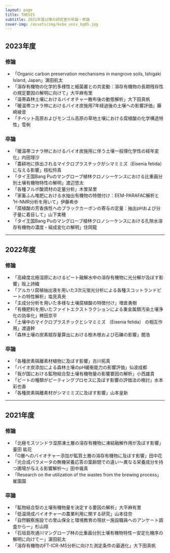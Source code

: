 ```yaml
---
layout: page
title: THESIS
subtitle: 2021年度以降の研究室の卒論・修論
cover-img: /assets/img/kobe_univ_bg05.jpg
---
```

## 2023年度
### 修論
* 「Organic carbon preservation mechanisms in mangrove soils, Ishigaki Island, Japan」濵田航太
* 「溶存有機物の化学的多様性と細菌叢との共変動：溶存有機物の長期残存性の規定要因の解明に向けて」大平麻有里
* 「温帯森林土壌におけるバイオチャー散布後の動態解析」大下田真帆
* 「暖温帯コナラ林におけるバイオ炭施用7年経過後の土壌への影響評価」藤崎綾音
* 「チベット高原およびモンゴル高原の草地土壌における腐植酸の化学構造特性」雪俐

### 卒論
* 「暖温帯コナラ林におけるバイオ炭施用に伴う土壌一般理化学性の経年変化」内田理沙
* 「農耕地に排出されるマイクロプラスチックがシマミミズ（Eisenia fetida）に与える影響」枝松伶真
* 「タイ王国Bang Puのマングローブ植林クロノシーケンスにおける比重画分別土壌有機物特性の解明」渡辺悠太
* 「各種フルボ酸資材の定量分析」木曽栞里
* 「家畜ふん堆肥における水抽出有機物の特徴付け：EEM-PARAFAC解析と¹H-NMR分析を用いて」伊藤希歩
* 「腐植酸の芳香族性へのブラックカーボンの寄与の定量：抽出pHおよび分子量に着目して」山下実穂
* 「タイ王国Bang Puのマングローブ植林クロノシーケンスにおける孔隙水溶存有機物の濃度・組成変化の解明」住岡龍

---
## 2022年度
### 修論
* 「高緯度北極湿原におけるピート融解水中の溶存有機物に光分解が及ぼす影響」阪上詩織
* 「アルカリ腐植抽出液を用いた3次元蛍光分析による各種スコットランドピートの特性解析」塩見真央
* 「主成分分析を用いた多様な土壌腐植酸の特徴付け」増倉勇樹
* 「有機肥料を用いたファイトエクストラクションによる重金属類汚染土壌浄化の効率化」稗田京平
* 「土壌中のマイクロプラスチックとシマミミズ （Eisenia fetida） の相互作用」渡邉幹
* 「森林土壌の炭素賦存量算出における樹木根および石礫の影響」閻浩

### 卒論
* 「各種炭素隔離素材植物に及ぼす影響」古川拓真
* 「バイオ炭添加による森林土壌のpH緩衝能力の影響評価」仙波成都
* 「我が国における鉱物結合型土壌有機物量の影響要因の解析」小西雄貴
* 「ピートの種類がピーティングプロセスに及ぼす影響の評価法の検討」水本彩也香
* 「各種炭素隔離素材がシマミミズに及ぼす影響」山本皇新

---
## 2021年度
### 修論
* 「北極モスツンドラ湿原凍⼟層の溶存有機物に凍結融解作⽤が及ぼす影響」壷⽥ 紘花
* 「O層へのバイオチャー添加が鉱質⼟層の溶存有機物に及ぼす影響」⽥中花
* 「光合成パラメータの無機栄養応答の葉齢間での違い〜異なる栄養成分を持つ圃場が与える影響解析〜」⽥中颯真
* 「Research on the utilization of the wastes from the brewing process」崔園園

### 卒論
* 「鉱物結合型の土壌有機物量を決定する要因の解析」大平麻有里
* 「低温焼成バイオチャーの農業利用に関する研究」山本佳奈
* 「自然観察施設での里山保全と環境教育の現状ー施設職員へのアンケート調査からー」杉山翔
* 「石垣島吹通川マングローブ林の比重画分別土壌有機物特性ー安定化機序の解明に向けてー」濵田航太
* 「溶存有機物のFT-ICR-MS分析に向けた測定条件の最適化」大下田真帆
